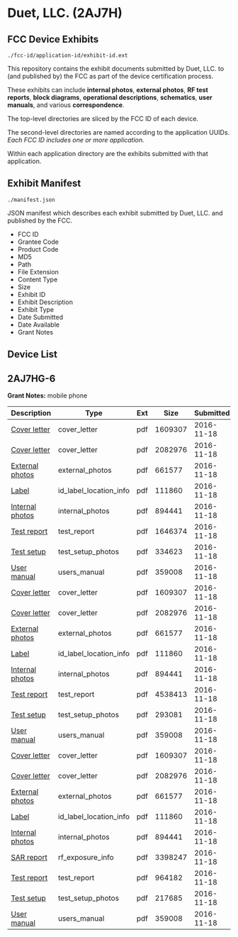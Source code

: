 # Duet, LLC. (2AJ7H)
## FCC Device Exhibits

```
./fcc-id/application-id/exhibit-id.ext
```

This repository contains the exhibit documents submitted by Duet, LLC. to (and published by) the FCC as part of the device certification process.

These exhibits can include **internal photos**, **external photos**, **RF test reports**, **block diagrams**, **operational descriptions**, **schematics**, **user manuals**, and various **correspondence**.

The top-level directories are sliced by the FCC ID of each device.

The second-level directories are named according to the application UUIDs. *Each FCC ID includes one or more application.*

Within each application directory are the exhibits submitted with that application. 

## Exhibit Manifest

```
./manifest.json
```

JSON manifest which describes each exhibit submitted by Duet, LLC. and published by the FCC.

- FCC ID
- Grantee Code
- Product Code
- MD5
- Path
- File Extension
- Content Type
- Size
- Exhibit ID
- Exhibit Description
- Exhibit Type
- Date Submitted
- Date Available
- Grant Notes

## Device List
## 2AJ7HG-6
**Grant Notes:** mobile phone

| Description | Type | Ext | Size | Submitted | Available |
| ----------- | ---- | --- | ---- | --------- | --------- |
| [Cover letter](2AJ7HG-6/166fb66859ff19492edde6c2cdb3d2bb/3199866.pdf) | cover_letter | pdf | 1609307 | 2016-11-18 | 2016-11-18 |
| [Cover letter](2AJ7HG-6/166fb66859ff19492edde6c2cdb3d2bb/3199867.pdf) | cover_letter | pdf | 2082976 | 2016-11-18 | 2016-11-18 |
| [External photos](2AJ7HG-6/166fb66859ff19492edde6c2cdb3d2bb/3199868.pdf) | external_photos | pdf | 661577 | 2016-11-18 | 2016-11-18 |
| [Label](2AJ7HG-6/166fb66859ff19492edde6c2cdb3d2bb/3199869.pdf) | id_label_location_info | pdf | 111860 | 2016-11-18 | 2016-11-18 |
| [Internal photos](2AJ7HG-6/166fb66859ff19492edde6c2cdb3d2bb/3199870.pdf) | internal_photos | pdf | 894441 | 2016-11-18 | 2016-11-18 |
| [Test report](2AJ7HG-6/166fb66859ff19492edde6c2cdb3d2bb/3199972.pdf) | test_report | pdf | 1646374 | 2016-11-18 | 2016-11-18 |
| [Test setup](2AJ7HG-6/166fb66859ff19492edde6c2cdb3d2bb/3199973.pdf) | test_setup_photos | pdf | 334623 | 2016-11-18 | 2016-11-18 |
| [User manual](2AJ7HG-6/166fb66859ff19492edde6c2cdb3d2bb/3199878.pdf) | users_manual | pdf | 359008 | 2016-11-18 | 2016-11-18 |
| [Cover letter](2AJ7HG-6/38151730c188cdc3069a92508ef2e5cf/3199866.pdf) | cover_letter | pdf | 1609307 | 2016-11-18 | 2016-11-18 |
| [Cover letter](2AJ7HG-6/38151730c188cdc3069a92508ef2e5cf/3199867.pdf) | cover_letter | pdf | 2082976 | 2016-11-18 | 2016-11-18 |
| [External photos](2AJ7HG-6/38151730c188cdc3069a92508ef2e5cf/3199868.pdf) | external_photos | pdf | 661577 | 2016-11-18 | 2016-11-18 |
| [Label](2AJ7HG-6/38151730c188cdc3069a92508ef2e5cf/3199869.pdf) | id_label_location_info | pdf | 111860 | 2016-11-18 | 2016-11-18 |
| [Internal photos](2AJ7HG-6/38151730c188cdc3069a92508ef2e5cf/3199870.pdf) | internal_photos | pdf | 894441 | 2016-11-18 | 2016-11-18 |
| [Test report](2AJ7HG-6/38151730c188cdc3069a92508ef2e5cf/3199945.pdf) | test_report | pdf | 4538413 | 2016-11-18 | 2016-11-18 |
| [Test setup](2AJ7HG-6/38151730c188cdc3069a92508ef2e5cf/3199946.pdf) | test_setup_photos | pdf | 293081 | 2016-11-18 | 2016-11-18 |
| [User manual](2AJ7HG-6/38151730c188cdc3069a92508ef2e5cf/3199878.pdf) | users_manual | pdf | 359008 | 2016-11-18 | 2016-11-18 |
| [Cover letter](2AJ7HG-6/143f408b7c0aaf7bb757e6fedf8874cf/3199866.pdf) | cover_letter | pdf | 1609307 | 2016-11-18 | 2016-11-18 |
| [Cover letter](2AJ7HG-6/143f408b7c0aaf7bb757e6fedf8874cf/3199867.pdf) | cover_letter | pdf | 2082976 | 2016-11-18 | 2016-11-18 |
| [External photos](2AJ7HG-6/143f408b7c0aaf7bb757e6fedf8874cf/3199868.pdf) | external_photos | pdf | 661577 | 2016-11-18 | 2016-11-18 |
| [Label](2AJ7HG-6/143f408b7c0aaf7bb757e6fedf8874cf/3199869.pdf) | id_label_location_info | pdf | 111860 | 2016-11-18 | 2016-11-18 |
| [Internal photos](2AJ7HG-6/143f408b7c0aaf7bb757e6fedf8874cf/3199870.pdf) | internal_photos | pdf | 894441 | 2016-11-18 | 2016-11-18 |
| [SAR report](2AJ7HG-6/143f408b7c0aaf7bb757e6fedf8874cf/3199874.pdf) | rf_exposure_info | pdf | 3398247 | 2016-11-18 | 2016-11-18 |
| [Test report](2AJ7HG-6/143f408b7c0aaf7bb757e6fedf8874cf/3199876.pdf) | test_report | pdf | 964182 | 2016-11-18 | 2016-11-18 |
| [Test setup](2AJ7HG-6/143f408b7c0aaf7bb757e6fedf8874cf/3199877.pdf) | test_setup_photos | pdf | 217685 | 2016-11-18 | 2016-11-18 |
| [User manual](2AJ7HG-6/143f408b7c0aaf7bb757e6fedf8874cf/3199878.pdf) | users_manual | pdf | 359008 | 2016-11-18 | 2016-11-18 |
